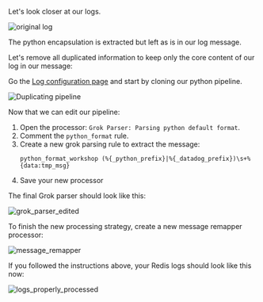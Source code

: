 Let's look closer at our logs.

![original log](https://raw.githubusercontent.com/l0k0ms/workshops/master/log-workshop-2/images/original_log.png)

The python encapsulation is extracted but left as is in our log message.

Let's remove all duplicated information to keep only the core content of our log in our message:

Go the [Log configuration page](https://app.datadoghq.com/logs/pipelines) and start by cloning our python pipeline.

![Duplicating pipeline](https://raw.githubusercontent.com/l0k0ms/workshops/master/log-workshop-2/images/duplicating_pipeline.png)

Now that we can edit our pipeline:

1. Open the processor: `Grok Parser: Parsing python default format`.
2. Comment the `python_format` rule.
3. Create a new grok parsing rule to extract the message:
    ```
    python_format_workshop (%{_python_prefix}|%{_datadog_prefix})\s+%{data:tmp_msg}
    ```
4. Save your new processor

The final Grok parser should look like this:

![grok_parser_edited](https://raw.githubusercontent.com/l0k0ms/workshops/master/log-workshop-2/images/grok_parser_edited.png)

To finish the new processing strategy, create a new message remapper processor:

![message_remapper](https://raw.githubusercontent.com/l0k0ms/workshops/master/log-workshop-2/images/message_remapper.png)

If you followed the instructions above, your Redis logs should look like this now:

![logs_properly_processed](https://raw.githubusercontent.com/l0k0ms/workshops/master/log-workshop-2/images/new_python_log.png)
